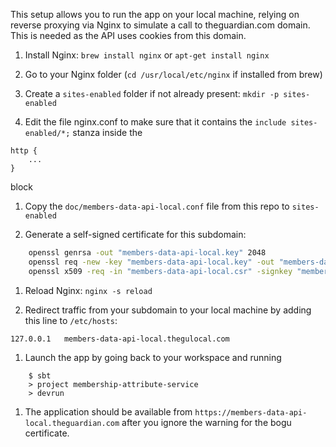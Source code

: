 This setup allows you to run the app on your local machine, relying on reverse proxying via Nginx to simulate a call to theguardian.com domain. This is needed as the API uses cookies from this domain.

1. Install Nginx: `brew install nginx` or `apt-get install nginx`

1. Go to your Nginx folder (`cd /usr/local/etc/nginx` if installed from brew)

1. Create a `sites-enabled` folder if not already present: `mkdir -p sites-enabled`

1. Edit the file nginx.conf to make sure that it contains the `include sites-enabled/*;` stanza inside the

```
http {
    ...
}
```

block

1. Copy the `doc/members-data-api-local.conf` file from this repo to `sites-enabled`

1. Generate a self-signed certificate for this subdomain:

```bash
    openssl genrsa -out "members-data-api-local.key" 2048
    openssl req -new -key "members-data-api-local.key" -out "members-data-api-local.csr"
    openssl x509 -req -in "members-data-api-local.csr" -signkey "members-data-api-local.key" -out "members-data-api-local.crt"
```

1. Reload Nginx: `nginx -s reload`

1. Redirect traffic from your subdomain to your local machine by adding this line to `/etc/hosts`:

`127.0.0.1   members-data-api-local.thegulocal.com`

1. Launch the app by going back to your workspace and running

```
    $ sbt
    > project membership-attribute-service
    > devrun
```

1. The application should be available from `https://members-data-api-local.theguardian.com` after you ignore the warning for the bogu certificate.
